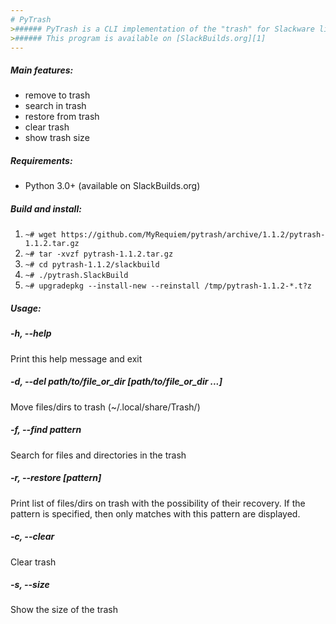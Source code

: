```yaml
---
# PyTrash
>###### PyTrash is a CLI implementation of the "trash" for Slackware linux
>###### This program is available on [SlackBuilds.org][1]
---
```

##### Main features:
* remove to trash
* search in trash
* restore from trash
* clear trash
* show trash size

##### Requirements:
* Python 3.0+ (available on SlackBuilds.org)

##### Build and install:
1. `~# wget https://github.com/MyRequiem/pytrash/archive/1.1.2/pytrash-1.1.2.tar.gz`
2. `~# tar -xvzf pytrash-1.1.2.tar.gz`
3. `~# cd pytrash-1.1.2/slackbuild`
4. `~# ./pytrash.SlackBuild`
5. `~# upgradepkg --install-new --reinstall /tmp/pytrash-1.1.2-*.t?z`

##### Usage:
##### -h, --help

Print this help message and exit

##### -d, --del path/to/file_or_dir [path/to/file_or_dir ...]

Move files/dirs to trash (~/.local/share/Trash/)

##### -f, --find pattern

Search for files and directories in the trash

##### -r, --restore [pattern]

Print list of files/dirs on trash with the possibility of their recovery.
If the pattern is specified, then only matches with this pattern are displayed.

##### -c, --clear

Clear trash

##### -s, --size

Show the size of the trash

[1]: https://slackbuilds.org/repository/14.2/system/pytrash/
